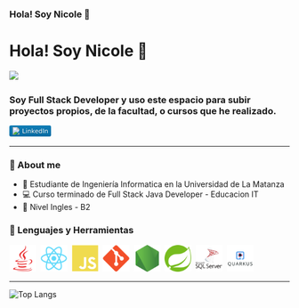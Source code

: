 ### Hola! Soy Nicole 👋
<div id="header" aling="center">
  <h1 aling="center">Hola! Soy Nicole 👋</h1>
  <img src="https://media.giphy.com/media/v1.Y2lkPTc5MGI3NjExMWgxemh1Znhsc2ZiNHJramFvdjRzdWtsOXl0aGI4YWU3cnY4bjloYyZlcD12MV9pbnRlcm5hbF9naWZfYnlfaWQmY3Q9Zw/L1R1tvI9svkIWwpVYr/giphy.gif" width="200" />
  <h3 aling="center">Soy Full Stack Developer y uso este espacio para subir proyectos propios, de la facultad, o cursos que he realizado.
  </h3>
</div>
<a href="https://www.linkedin.com/in/nicole-ocampo/">
    <svg xmlns="http://www.w3.org/2000/svg" xmlns:xlink="https://github.com/devicons/devicon/blob/master/icons/linkedin/linkedin-original-wordmark.svg" width="75" height="20" role="img" aria-label="LinkedIn">
        <linearGradient id="s" x2="0" y2="100%">
            <stop offset="0" stop-color="#bbb" stop-opacity=".1"/>
            <stop offset="1" stop-opacity=".1"/>
            </linearGradient>
        <clipPath id="r">
            <rect width="75" height="20" rx="3" fill="#fff"/>
        </clipPath>
        <g clip-path="url(#r)">
            <rect width="0" height="20" fill="#555"/>
            <rect x="0" width="75" height="20" fill="#0077b5"/>
            <rect width="75" height="20" fill="url(#s)"/>
        </g>
        <g fill="#fff" text-anchor="middle" font-family="Verdana,Geneva,DejaVu Sans,sans-serif" text-rendering="geometricPrecision" font-size="110">
            <image x="5" y="3" width="14" height="14" xlink:href="data:image/svg+xml;base64,PHN2ZyBmaWxsPSJ3aGl0ZSIg…gLjc3NCAyMy4yIDAgMjIuMjIyIDBoLjAwM3oiLz48L3N2Zz4="/>
            <text aria-hidden="true" x="465" y="150" fill="#010101" fill-opacity=".3" transform="scale(.1)" textLength="470">LinkedIn</text>
            <text x="465" y="140" transform="scale(.1)" fill="#fff" textLength="470">LinkedIn</text>
        </g>
    </svg>
</a>

---
### 🙋 About me
- 📝 Estudiante de Ingeniería Informatica en la Universidad de La Matanza
- 💻 Curso terminado de Full Stack Java Developer - Educacion IT
- 💬 Nivel Ingles - B2

<div aling="left">
  <h3>🔨 Lenguajes y Herramientas</h3>
  <div>
    <img src="https://github.com/devicons/devicon/blob/master/icons/java/java-plain.svg" title="JAVA" alt="JAVA"
      width="48" height="48"/>&nbsp;
    <img src="https://github.com/devicons/devicon/blob/master/icons/react/react-original.svg" title="REACT"     alt="REACT" width="48" height="48"/>&nbsp;
    <img src="https://github.com/devicons/devicon/blob/master/icons/javascript/javascript-plain.svg" title="JAVASCRIPT" alt="JAVASCRIPT"
      width="48" height="48"/>&nbsp;
    <img src="https://github.com/devicons/devicon/blob/master/icons/git/git-plain.svg" title="GIT" alt="GIT"
      width="48" height="48"/>&nbsp;
    <img src="https://github.com/devicons/devicon/blob/master/icons/nodejs/nodejs-original.svg" title="NODE" alt="NODEJS" width="48" height="48"/>&nbsp;
    <img src="https://github.com/devicons/devicon/blob/master/icons/spring/spring-original.svg" title="SPRING" alt="SPRING" width="48" height="48"/>&nbsp;
    <img src="https://github.com/devicons/devicon/blob/master/icons/microsoftsqlserver/microsoftsqlserver-original-wordmark.svg" title="SQLServer" alt="SQLServer" width="48" height="48"/>&nbsp;
    <img src="https://github.com/devicons/devicon/blob/master/icons/quarkus/quarkus-original-wordmark.svg" title="quarkus" alt="quarkus" width="48" height="48"/>&nbsp;
  </div>
</div>

---
![Top Langs](https://github-readme-stats.vercel.app/api/top-langs/?username=nikiOcampo&layout=compact)

<!--
**nikiOcampo/nikiOcampo** is a ✨ _special_ ✨ repository because its `README.md` (this file) appears on your GitHub profile.

Here are some ideas to get you started:

- 🔭 I’m currently working on ...
- 🌱 I’m currently learning ...
- 👯 I’m looking to collaborate on ...
- 🤔 I’m looking for help with ...
- 💬 Ask me about ...
- 📫 How to reach me: ...
- 😄 Pronouns: ...
- ⚡ Fun fact: ...
-->
